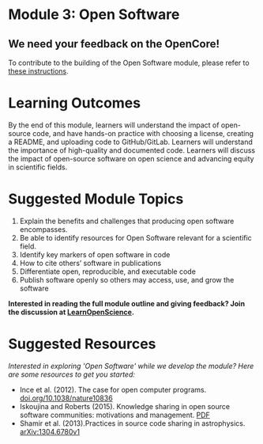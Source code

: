 
# Module 3: Open Software 

## We need your feedback on the OpenCore!

To contribute to the building of the Open Software module, please refer to [these instructions](/docs/Area2_Capacity_Sharing/OpenCore/readme.md#your-feedback-is-needed).

# Learning Outcomes
By the end of this module, learners will understand the impact of open-source code, and have hands-on practice with choosing a license, creating a README, and uploading code to GitHub/GitLab. Learners will understand the importance of high-quality and documented code. Learners will discuss the impact of open-source software on open science and advancing equity in scientific fields.

# Suggested Module Topics
1. Explain the benefits and challenges that producing open software encompasses.
2. Be able to identify resources for Open Software relevant for a scientific field.
3. Identify key markers of open software in code
4. How to cite others’ software in publications
5. Differentiate open, reproducible, and executable code
6. Publish software openly so others may access, use, and grow the software

**Interested in reading the full module outline and giving feedback? Join the discussion at [LearnOpenScience](https://github.com/learnopenscience/TOPS-Modules-Objectives-Outlines).**

# Suggested Resources
*Interested in exploring 'Open Software' while we develop the module? Here are some resources to get you started:*
* Ince et al. (2012). The case for open computer programs. [doi.org/10.1038/nature10836](https://www.nature.com/articles/nature10836)
* Iskoujina and Roberts (2015). Knowledge sharing in open source software communities: motivations and management. [PDF](https://pdfs.semanticscholar.org/f2a2/c5129cf5656af7acc7ffaf84c9c9bafe72c5.pdf)
* Shamir et al. (2013).Practices in source code sharing in astrophysics. [arXiv:1304.6780v1](https://arxiv.org/abs/1304.6780)

